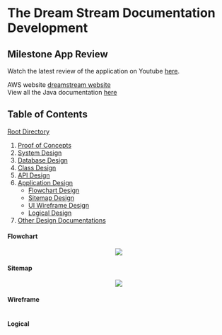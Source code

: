 # The Dream Stream Documentation Development


## Milestone App Review
Watch the latest review of the application on Youtube [here](https://www.youtube.com/embed/3njvE3QVbVk). 

AWS website [dreamstream website](http://thedreamstream.us-east-2.elasticbeanstalk.com)  
View all the Java documentation [here](https://mmitar.github.io/capstone/)

## Table of Contents
[Root Directory](https://github.com/mmitar/capstone)
1. [Proof of Concepts](https://github.com/mmitar/capstone/tree/master/_Proof%20of%20Concept)	
2. [System Design](https://github.com/mmitar/capstone/tree/master/_System%20Design)
3. [Database Design](https://github.com/mmitar/capstone/tree/master/_Database%20Design)	
4. [Class Design](https://github.com/mmitar/capstone/tree/master/_Class%20Design)	
5. [API Design](https://github.com/mmitar/capstone/tree/master/_API%20Design)
6. [Application Design](https://github.com/mmitar/capstone/tree/master/_Application%20Design)
	* [Flowchart Design](#Flowchart)
	* [Sitemap Design](#Sitemap)
	* [UI Wireframe Design](#Wireframe)
	* [Logical Design](#Logical)
7. [Other Design Documentations](https://github.com/mmitar/capstone/tree/master/_Other)

#### Flowchart
<p align="center"><img src="https://github.com/mmitar/capstone/blob/master/_Application%20Design/App%20Flowchart.png"/></p>


#### Sitemap
<p align="center"><img src="https://github.com/mmitar/capstone/blob/master/_Application%20Design/Sitemap.png"/></p>

#### Wireframe
<p align="center"><img src=""/></p>

#### Logical
<p align="center"><img src=""/></p>

